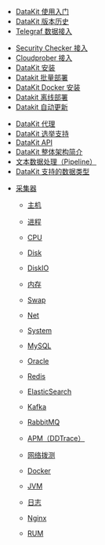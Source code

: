- [DataKit 使用入门](datakit-how-to)
- [DataKit 版本历史](changelog)
- [Telegraf 数据接入](telegraf)
<!-- - [Prometheus 数据接入](prometheus) -->
- [Security Checker 接入](sec-checker)
- [Cloudprober 接入](cloudprober)
- [DataKit 安装](datakit-install)
- [Datakit 批量部署](datakit-batch-deploy)
- [DataKit Docker 安装](datakit-docker-install)
- [Datakit 离线部署](datakit-offline-install)
- [Datakit 自动更新](datakit-update-crontab)
<!-- - [Datakit 公网部署](datakit-on-public) -->
- [DataKit 代理](proxy)
- [DataKit 选举支持](election)
- [DataKit API](apis)
- [DataKit 整体架构简介](datakit-arch)
- [文本数据处理（Pipeline）](pipeline)
- [DataKit 支持的数据类型](datatypes)
<!-- - [DataWay](dataway) -->
- [采集器]()
	- [主机](hostobject)
	- [进程](host_processes)
	- [CPU](cpu)
	- [Disk](disk)
	- [DiskIO](diskio)
	- [内存](mem)
	- [Swap](swap)
	- [Net](net)
	- [System](system)

	- [MySQL](mysql)
	- [Oracle](oracle)
	- [Redis](redis)

	<!-- - [Memcached](memcached) -->
	<!-- - [Solr](solr) -->
	<!-- - [Mongodb](mongodb) -->
	<!-- - [Gitlab](gitlab) -->

	- [ElasticSearch](elasticsearch)
	- [Kafka](kafka)
	- [RabbitMQ](rabbitmq)

	- [APM（DDTrace）](ddtrace)
	- [网络拨测](dialtesting)
	- [Docker](docker)
	- [JVM](jvm)
	- [日志](logging)
	- [Nginx](nginx)
	- [RUM](rum)
